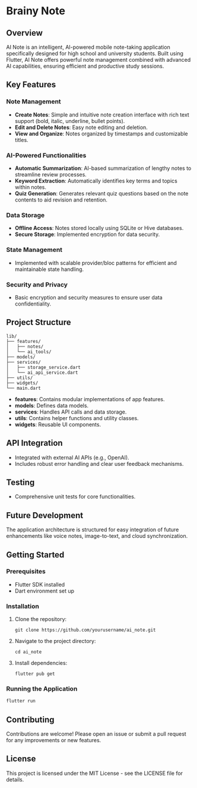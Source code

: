 # Brainy Note

## Overview

AI Note is an intelligent, AI-powered mobile note-taking application specifically designed for high school and university students. Built using Flutter, AI Note offers powerful note management combined with advanced AI capabilities, ensuring efficient and productive study sessions.

## Key Features

### Note Management

* **Create Notes**: Simple and intuitive note creation interface with rich text support (bold, italic, underline, bullet points).
* **Edit and Delete Notes**: Easy note editing and deletion.
* **View and Organize**: Notes organized by timestamps and customizable titles.

### AI-Powered Functionalities

* **Automatic Summarization**: AI-based summarization of lengthy notes to streamline review processes.
* **Keyword Extraction**: Automatically identifies key terms and topics within notes.
* **Quiz Generation**: Generates relevant quiz questions based on the note contents to aid revision and retention.

### Data Storage

* **Offline Access**: Notes stored locally using SQLite or Hive databases.
* **Secure Storage**: Implemented encryption for data security.

### State Management

* Implemented with scalable provider/bloc patterns for efficient and maintainable state handling.

### Security and Privacy

* Basic encryption and security measures to ensure user data confidentiality.

## Project Structure

```
lib/
├── features/
│   ├── notes/
│   └── ai_tools/
├── models/
├── services/
│   ├── storage_service.dart
│   └── ai_api_service.dart
├── utils/
├── widgets/
└── main.dart
```

* **features**: Contains modular implementations of app features.
* **models**: Defines data models.
* **services**: Handles API calls and data storage.
* **utils**: Contains helper functions and utility classes.
* **widgets**: Reusable UI components.

## API Integration

* Integrated with external AI APIs (e.g., OpenAI).
* Includes robust error handling and clear user feedback mechanisms.

## Testing

* Comprehensive unit tests for core functionalities.

## Future Development

The application architecture is structured for easy integration of future enhancements like voice notes, image-to-text, and cloud synchronization.

## Getting Started

### Prerequisites

* Flutter SDK installed
* Dart environment set up

### Installation

1. Clone the repository:

   ```
   git clone https://github.com/yourusername/ai_note.git
   ```

2. Navigate to the project directory:

   ```
   cd ai_note
   ```

3. Install dependencies:

   ```
   flutter pub get
   ```

### Running the Application

```sh
flutter run
```

## Contributing

Contributions are welcome! Please open an issue or submit a pull request for any improvements or new features.

## License

This project is licensed under the MIT License - see the LICENSE file for details.

